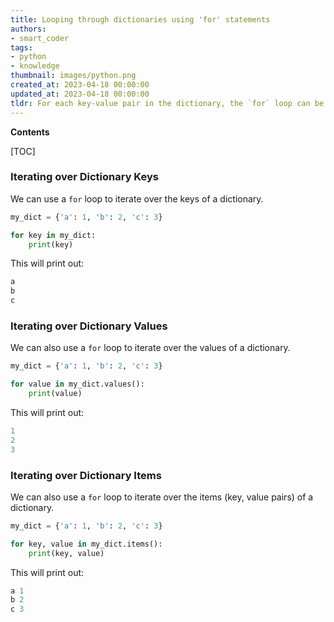 ```yaml
---
title: Looping through dictionaries using 'for' statements
authors:
- smart_coder
tags:
- python
- knowledge
thumbnail: images/python.png
created_at: 2023-04-18 00:00:00
updated_at: 2023-04-18 00:00:00
tldr: For each key-value pair in the dictionary, the `for` loop can be used to iterate over the keys, values, or both.
---
```


**Contents**

[TOC]

### Iterating over Dictionary Keys

We can use a `for` loop to iterate over the keys of a dictionary. 

```python
my_dict = {'a': 1, 'b': 2, 'c': 3}

for key in my_dict:
    print(key)
```

This will print out:
```python
a
b
c
```

### Iterating over Dictionary Values

We can also use a `for` loop to iterate over the values of a dictionary. 

```python
my_dict = {'a': 1, 'b': 2, 'c': 3}

for value in my_dict.values():
    print(value)
```

This will print out:
```python
1
2
3
```

### Iterating over Dictionary Items

We can also use a `for` loop to iterate over the items (key, value pairs) of a dictionary. 

```python
my_dict = {'a': 1, 'b': 2, 'c': 3}

for key, value in my_dict.items():
    print(key, value)
```

This will print out:
```python
a 1
b 2
c 3
```
